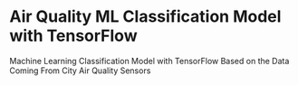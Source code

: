 # Air Quality ML Classification Model with TensorFlow
Machine Learning Classification Model with TensorFlow Based on the Data Coming From City Air Quality Sensors
